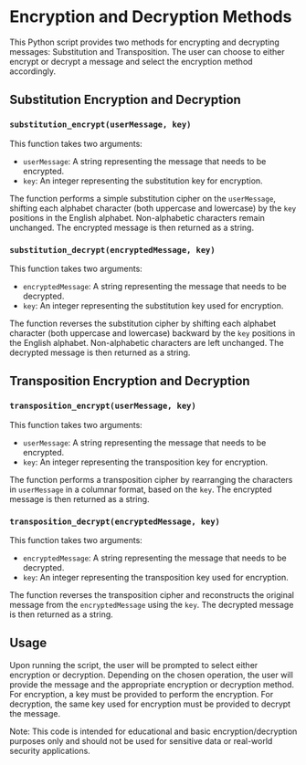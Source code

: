 # Encryption and Decryption Methods

This Python script provides two methods for encrypting and decrypting messages: Substitution and Transposition. The user can choose to either encrypt or decrypt a message and select the encryption method accordingly.

## Substitution Encryption and Decryption

### `substitution_encrypt(userMessage, key)`

This function takes two arguments:
- `userMessage`: A string representing the message that needs to be encrypted.
- `key`: An integer representing the substitution key for encryption.

The function performs a simple substitution cipher on the `userMessage`, shifting each alphabet character (both uppercase and lowercase) by the `key` positions in the English alphabet. Non-alphabetic characters remain unchanged. The encrypted message is then returned as a string.

### `substitution_decrypt(encryptedMessage, key)`

This function takes two arguments:
- `encryptedMessage`: A string representing the message that needs to be decrypted.
- `key`: An integer representing the substitution key used for encryption.

The function reverses the substitution cipher by shifting each alphabet character (both uppercase and lowercase) backward by the `key` positions in the English alphabet. Non-alphabetic characters are left unchanged. The decrypted message is then returned as a string.

## Transposition Encryption and Decryption

### `transposition_encrypt(userMessage, key)`

This function takes two arguments:
- `userMessage`: A string representing the message that needs to be encrypted.
- `key`: An integer representing the transposition key for encryption.

The function performs a transposition cipher by rearranging the characters in `userMessage` in a columnar format, based on the `key`. The encrypted message is then returned as a string.

### `transposition_decrypt(encryptedMessage, key)`

This function takes two arguments:
- `encryptedMessage`: A string representing the message that needs to be decrypted.
- `key`: An integer representing the transposition key used for encryption.

The function reverses the transposition cipher and reconstructs the original message from the `encryptedMessage` using the `key`. The decrypted message is then returned as a string.

## Usage

Upon running the script, the user will be prompted to select either encryption or decryption. Depending on the chosen operation, the user will provide the message and the appropriate encryption or decryption method. For encryption, a key must be provided to perform the encryption. For decryption, the same key used for encryption must be provided to decrypt the message.

Note: This code is intended for educational and basic encryption/decryption purposes only and should not be used for sensitive data or real-world security applications.
